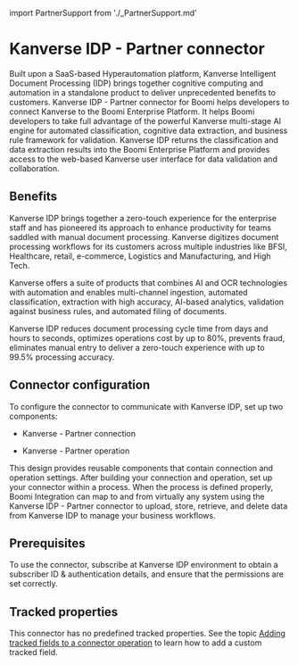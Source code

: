 import PartnerSupport from './_PartnerSupport.md'

# Kanverse IDP - Partner connector 

<head>
  <meta name="guidename" content="Integration"/>
  <meta name="context" content="GUID-e031220e-a6f9-4dbd-8ecb-cb66748b8c0f"/>
</head>

<PartnerSupport />

Built upon a SaaS-based Hyperautomation platform, Kanverse Intelligent Document Processing \(IDP\) brings together cognitive computing and automation in a standalone product to deliver unprecedented benefits to customers. Kanverse IDP - Partner connector for Boomi helps developers to connect Kanverse to the Boomi Enterprise Platform. It helps Boomi developers to take full advantage of the powerful Kanverse multi-stage AI engine for automated classification, cognitive data extraction, and business rule framework for validation. Kanverse IDP returns the classification and data extraction results into the Boomi Enterprise Platform and provides access to the web-based Kanverse user interface for data validation and collaboration.

## Benefits

Kanverse IDP brings together a zero-touch experience for the enterprise staff and has pioneered its approach to enhance productivity for teams saddled with manual document processing. Kanverse digitizes document processing workflows for its customers across multiple industries like BFSI, Healthcare, retail, e-commerce, Logistics and Manufacturing, and High Tech.

Kanverse offers a suite of products that combines AI and OCR technologies with automation and enables multi-channel ingestion, automated classification, extraction with high accuracy, AI-based analytics, validation against business rules, and automated filing of documents.

Kanverse IDP reduces document processing cycle time from days and hours to seconds, optimizes operations cost by up to 80%, prevents fraud, eliminates manual entry to deliver a zero-touch experience with up to 99.5% processing accuracy.

## Connector configuration

To configure the connector to communicate with Kanverse IDP, set up two components:

-   Kanverse - Partner connection

-   Kanverse - Partner operation


This design provides reusable components that contain connection and operation settings. After building your connection and operation, set up your connector within a process. When the process is defined properly, Boomi Integration can map to and from virtually any system using the Kanverse IDP - Partner connector to upload, store, retrieve, and delete data from Kanverse IDP to manage your business workflows.

## Prerequisites

To use the connector, subscribe at Kanverse IDP environment to obtain a subscriber ID & authentication details, and ensure that the permissions are set correctly.

## Tracked properties

This connector has no predefined tracked properties. See the topic [Adding tracked fields to a connector operation](../Process%20building/t-atm-Adding_tracked_fields_to_a_connector_operation_f71821dd-95ee-4ebd-bfc9-3333262f56f6.md) to learn how to add a custom tracked field.

